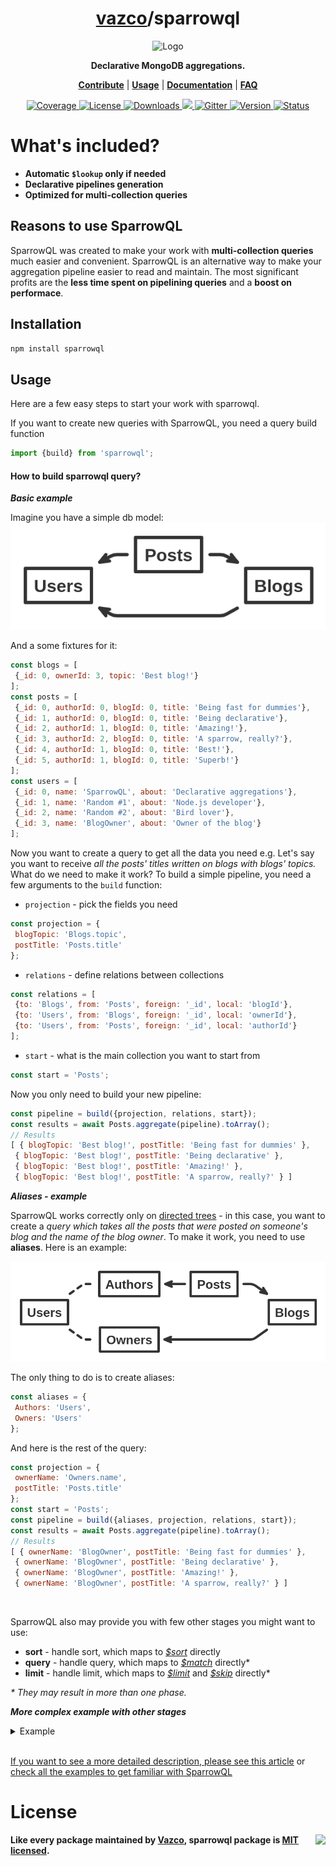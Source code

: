 <h1 align="center">
 <a href="https://github.com/vazco">vazco</a>/sparrowql
</h1>

<p align="center">
 <img src="sparrowql.png" alt="Logo" height="300">
</p>

<p align="center">
 <strong>Declarative MongoDB aggregations.</strong>
</p>

<p align="center">
 <strong><a href="https://github.com/vazco/sparrowql/blob/master/.github/CONTRIBUTING.md">Contribute</a></strong> |
 <strong><a href="#usage">Usage</a></strong> |
 <strong><a href="https://github.com/vazco/sparrowql/blob/master/INTRODUCTION.md">Documentation</a></strong> |
 <strong><a href="https://github.com/vazco/sparrowql/blob/master/FAQ.md">FAQ</a></strong> 
</p>

<p align="center">
 <a href="https://codecov.io/gh/vazco/sparrowql">
 <img src="https://img.shields.io/codecov/c/github/vazco/sparrowql.svg?style=flat-square" alt="Coverage">
 </a>
 <a href="https://npmjs.org/package/sparrowql">
 <img src="https://img.shields.io/npm/l/sparrowql.svg?style=flat-square" alt="License">
 </a>
 <a href="https://npmjs.org/package/sparrowql">
 <img src="https://img.shields.io/npm/dm/sparrowql.svg?style=flat-square" alt="Downloads">
 </a>
 <a href="https://vazco.eu">
 <img src="https://img.shields.io/badge/vazco-package-blue.svg?logo=data%3Aimage%2Fpng%3Bbase64%2CiVBORw0KGgoAAAANSUhEUgAAAA4AAAAOCAYAAAAfSC3RAAAABmJLR0QA%2FwD%2FAP%2BgvaeTAAAACXBIWXMAAAsTAAALEwEAmpwYAAAAB3RJTUUH4QMfFAIRHb8WQgAAAY1JREFUKM%2BNkLFrGgEUxr87FMnpnXdIqxi1Q3VxachgSbcOgRBCTMbgH9CCW%2BjSUminSpEmBEIpHW7rkCmQSSjEKVOGEAK5bOFyk4c5TMRTyZ1fl5aK9ai%2F8b334%2Ft4QBBmLQmz9jpoLSKYPQCfYdaezi6atTKAMoAYgK1pJ8LkQPr5JspHsbO%2BFilAEADQArCA3Ftn%2FC40KebPO4Ln37peNNxrFxPSXTaW9cPiewDbgYkkXwBYB3B5dHES3W8cpM254ctOJhr3wsKqs7Zj%2FdOZZITkMf9yT%2FKq3e18eHf47fmTT5XE1H%2BQ3GAwDyQ%2FkkxMSvLvhP%2FxZVLc42zYJBf%2FSPMkW57nsd%2Fv03VdDgYDjkajIPkryVDIdd1Xtm0%2Fdhznptvtmr7vu5IkRRRFySiKko%2FH45BlebzgJoBdodls%2FjAM49SyrIau69etVmsIIFStVnPFYvFZoVBY1jRtJZlMpjRNm5MkCaIofhfq9XrMMIyeruuc9u1KpRIulUqqqqpLqqqW0%2Bl0OZVKyb8ANqUwunhV3dcAAAAASUVORK5CYII%3D&style=flat-square">
 </a>
 <a href="https://gitter.im/vazco/sparrowql">
 <img src="https://img.shields.io/gitter/room/vazco/sparrowql.svg?style=flat-square" alt="Gitter">
 </a>
 <a href="https://npmjs.org/package/sparrowql">
 <img src="https://img.shields.io/npm/v/sparrowql.svg?style=flat-square" alt="Version">
 </a>
 <a href="https://travis-ci.org/vazco/sparrowql">
 <img src="https://img.shields.io/travis/vazco/sparrowql.svg?style=flat-square" alt="Status">
 </a>
</p>

# What's included?

* **Automatic `$lookup` only if needed**
* **Declarative pipelines generation**
* **Optimized for multi-collection queries**

## Reasons to use SparrowQL

SparrowQL was created to make your work with __multi-collection queries__ much easier and convenient. SparrowQL is an alternative way to make your aggregation pipeline easier to read and maintain. The most significant profits are the __less time spent on pipelining queries__ and a __boost on performace__.

## Installation 

```sh
npm install sparrowql
```

## Usage 
Here are a few easy steps to start your work with sparrowql.

If you want to create new queries with SparrowQL, you need a query build function

```js
import {build} from 'sparrowql';
```

#### How to build sparrowql query?
__*Basic example*__

Imagine you have a simple db model:
<br>
![Simple graph db model](graph.png)

And a some fixtures for it:

```js
const blogs = [
 {_id: 0, ownerId: 3, topic: 'Best blog!'}
];
const posts = [
 {_id: 0, authorId: 0, blogId: 0, title: 'Being fast for dummies'},
 {_id: 1, authorId: 0, blogId: 0, title: 'Being declarative'},
 {_id: 2, authorId: 1, blogId: 0, title: 'Amazing!'},
 {_id: 3, authorId: 2, blogId: 0, title: 'A sparrow, really?'},
 {_id: 4, authorId: 1, blogId: 0, title: 'Best!'},
 {_id: 5, authorId: 1, blogId: 0, title: 'Superb!'}
];
const users = [
 {_id: 0, name: 'SparrowQL', about: 'Declarative aggregations'},
 {_id: 1, name: 'Random #1', about: 'Node.js developer'},
 {_id: 2, name: 'Random #2', about: 'Bird lover'},
 {_id: 3, name: 'BlogOwner', about: 'Owner of the blog'}
];
```

Now you want to create a query to get all the data you need e.g.
Let's say you want to receive _all the posts' titles written on blogs with blogs' topics._ What do we need to make it work? To build a simple pipeline, you need a few arguments to the `build` function:

* `projection` - pick the fields you need

```js
const projection = {
 blogTopic: 'Blogs.topic',
 postTitle: 'Posts.title'
};
```

* `relations` - define relations between collections

```js
const relations = [
 {to: 'Blogs', from: 'Posts', foreign: '_id', local: 'blogId'},
 {to: 'Users', from: 'Blogs', foreign: '_id', local: 'ownerId'},
 {to: 'Users', from: 'Posts', foreign: '_id', local: 'authorId'}
];
```

* `start` - what is the main collection you want to start from

```js
const start = 'Posts';
```

Now you only need to build your new pipeline:

```js
const pipeline = build({projection, relations, start});
const results = await Posts.aggregate(pipeline).toArray();
// Results 
[ { blogTopic: 'Best blog!', postTitle: 'Being fast for dummies' },
 { blogTopic: 'Best blog!', postTitle: 'Being declarative' },
 { blogTopic: 'Best blog!', postTitle: 'Amazing!' },
 { blogTopic: 'Best blog!', postTitle: 'A sparrow, really?' } ]
```

__*Aliases - example*__

SparrowQL works correctly only on [directed trees](https://en.wikipedia.org/wiki/Tree_(graph_theory)) - in this case, you want to create a _query which takes all the posts that were posted on someone's blog and the name of the blog owner_. To make it work, you need to use __aliases__. Here is an example:

![Simple db graph model with aliases](tree.png)

The only thing to do is to create aliases:

```js
const aliases = {
 Authors: 'Users',
 Owners: 'Users'
};
```

And here is the rest of the query:

```js
const projection = {
 ownerName: 'Owners.name',
 postTitle: 'Posts.title'
};
const start = 'Posts';
const pipeline = build({aliases, projection, relations, start});
const results = await Posts.aggregate(pipeline).toArray();
// Results
[ { ownerName: 'BlogOwner', postTitle: 'Being fast for dummies' },
 { ownerName: 'BlogOwner', postTitle: 'Being declarative' },
 { ownerName: 'BlogOwner', postTitle: 'Amazing!' },
 { ownerName: 'BlogOwner', postTitle: 'A sparrow, really?' } ]
```

<br>

SparrowQL also may provide you with few other stages you might want to use:
* __sort__ - handle sort, which maps to [_\$sort_](https://docs.mongodb.com/manual/reference/operator/aggregation/sort/index.html) directly
* __query__ - handle query, which maps to [_\$match_](https://docs.mongodb.com/manual/reference/operator/aggregation/match/index.html) directly*
* __limit__ - handle limit, which maps to [_\$limit_](https://docs.mongodb.com/manual/reference/operator/aggregation/limit/index.html) and [_\$skip_](https://docs.mongodb.com/manual/reference/operator/aggregation/skip/index.html) directly*
 
_\* They may result in more than one phase._

__*More complex example with other stages*__

<details>
<summary>Example</summary>

```js
const limit = 1;
const projection = {
 blogOwnerName: 'Owners.name',
 postAuthorName: 'Authors.name',
 postTitle: 'Posts.title'
};
const query = {'Authors.name': 'Random #1'};
const skip = 1;
const sort = {'Posts.title': -1};
const start = 'Posts';
const pipeline = build({
 aliases,
 limit,
 projection,
 query,
 relations,
 skip,
 sort,
 start
});
const results = await Posts.aggregate(pipeline).toArray();
[ { blogOwnerName: 'BlogOwner',
 postAuthorName: 'Random #1',
 postTitle: 'Best!' } ]
```
</details>
<br>

[If you want to see a more detailed description, please see this article](https://medium.com/vazco/dynamic-aggregations-with-sparrowql-dfeb133821e7) or [check all the examples to get familiar with SparrowQL](https://github.com/vazco/sparrowql/tree/master/__tests__)

# License

<img src="https://vazco.eu/banner.png" align="right">

**Like every package maintained by [Vazco](https://vazco.eu/), sparrowql package is [MIT licensed](https://github.com/vazco/sparrowql/blob/master/LICENSE).**
